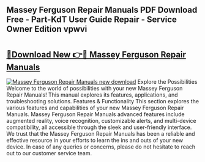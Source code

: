 ## Massey Ferguson Repair Manuals PDF Download Free - Part-KdT User Guide Repair - Service Owner Edition vpwvi

# <h2><a href="http://bc95363.oget.top/?id=Massey+Ferguson+Repair+Manuals">🔗Download New 👉🔴 Massey Ferguson Repair Manuals</a></h2>

[![Massey Ferguson Repair Manuals new download](https://i.imgur.com/5g1atiW.png)](http://bc95363.oget.top/?id=Massey+Ferguson+Repair+Manuals)
Explore the Possibilities Welcome to the world of possibilities with your new Massey Ferguson Repair Manuals! This manual explores its features, applications, and troubleshooting solutions. Features & Functionality This section explores the various features and capabilities of your new Massey Ferguson Repair Manuals. Massey Ferguson Repair Manuals advanced features include augmented reality, voice recognition, customizable alerts, and multi-device compatibility, all accessible through the sleek and user-friendly interface. We trust that the Massey Ferguson Repair Manuals has been a reliable and effective resource in your efforts to learn the ins and outs of your new device. In case of any queries or concerns, please do not hesitate to reach out to our customer service team.
